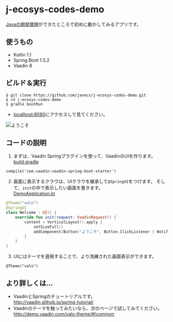 # j-ecosys-codes-demo
[Javaの開発環境](https://github.com/javecs/j-ecosys)ができたところで初めに動かしてみるアプリです。

## 使うもの
- Kotlin 1.1
- Spring Boot 1.5.2
- Vaadin 8

## ビルド＆実行
```
$ git clone https://github.com/javecs/j-ecosys-codes-demo.git
$ cd j-ecosys-codes-demo
$ gradle bootRun
```
- [localhost:8080](http://localhost:8080/)にアクセスして見てください。

![ようこそ](http://i.imgur.com/LhNHfLo.png)


## コードの説明

1. まずは、Vaadin Springプラグインを使って、VaadinのUIを作ります。  
  [build.gradle](https://github.com/javecs/j-ecosys-codes-demo/blob/master/build.gradle#L36)
  ```Gradle
  compile('com.vaadin:vaadin-spring-boot-starter')
  ```


2. 画面に表示するクラウは、UIクラウを継承して`@SpringUI`をつけます。 そして、`init`の中で表示したい画面を書きます。  
  [DemoApplication.kt](https://github.com/javecs/j-ecosys-codes-demo/blob/master/src/main/kotlin/com/example/DemoApplication.kt)
  ```Kotlin
  @Theme("valo")
  @SpringUI
  class Welcome : UI() {
      override fun init(request: VaadinRequest?) {
          content = VerticalLayout().apply {
              setSizeFull()
              addComponent(Button("ようこそ", Button.ClickListener { Notification.show("Java エコシステムへ") }))
          }
      }
  }
  ```

3. UIにはテーマを適用することで、より洗練された画面表示ができます。
  ```
  @Theme("valo")
  ```
  
## より詳しくは...
- VaadinとSpringのチュートリアルです。  
  http://vaadin.github.io/spring-tutorial/
- Vaadinのテーマを触ってみたいなら、次のページで試してみてください。  
  http://demo.vaadin.com/valo-theme/#!common

